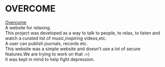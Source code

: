 # OVERCOME  
[Overcome](https://theovercome.000webhostapp.com/)  
A website for relaxing.  
This project was developed as a way to talk to people, to relax, to listen and watch a curated list of music,inspiring videos,etc.  
A user can publish journals, records etc.  
This website was a simple website and doesn't use a lot of secure features.We are trying to work on that :=)  
It was kept in mind to help fight depression.  

